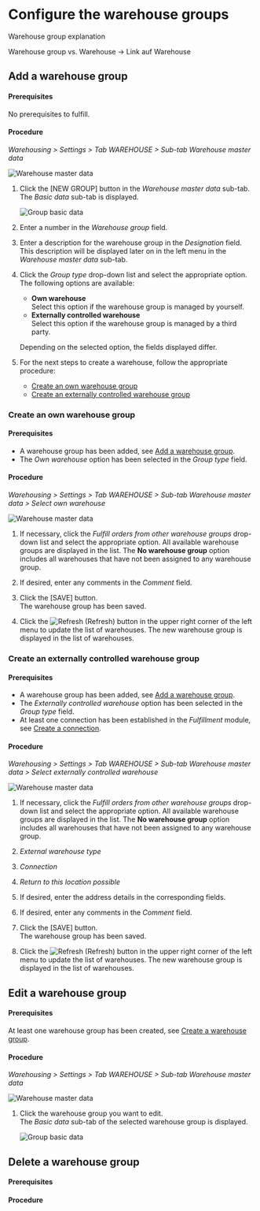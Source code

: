 # Configure the warehouse groups

Warehouse group explanation

Warehouse group vs. Warehouse -> Link auf Warehouse


## Add a warehouse group

#### Prerequisites

No prerequisites to fulfill.

#### Procedure

*Warehousing > Settings > Tab WAREHOUSE > Sub-tab Warehouse master data*

![Warehouse master data](../../Assets/Screenshots/RetailSuiteWarehousing/Settings/Warehouse/WarehouseMasterData/WarehouseMasterData.png "[Warehouse master data]")

1. Click the [NEW GROUP] button in the *Warehouse master data* sub-tab.  
    The *Basic data* sub-tab is displayed.

    ![Group basic data](../../Assets/Screenshots/RetailSuiteWarehousing/Settings/Warehouse/WarehouseMasterData/GroupBasicData.png "[Group basic data]")

2. Enter a number in the *Warehouse group* field.

3. Enter a description for the warehouse group in the *Designation* field. This description will be displayed later on in the left menu in the *Warehouse master data* sub-tab.

4. Click the *Group type* drop-down list and select the appropriate option. The following options are available:
    - **Own warehouse**  
        Select this option if the warehouse group is managed by yourself.
    - **Externally controlled warehouse**  
        Select this option if the warehouse group is managed by a third party. 

    Depending on the selected option, the fields displayed differ. 

5. For the next steps to create a warehouse, follow the appropriate procedure:

    - [Create an own warehouse group](#create-an-own-warehouse-group)
    - [Create an externally controlled warehouse group](#create-an-externally-controlled-warehouse-group)


### Create an own warehouse group

#### Prerequisites

- A warehouse group has been added, see [Add a warehouse group](#add-a-warehouse-group).
- The *Own warehouse* option has been selected in the *Group type* field.

#### Procedure

*Warehousing > Settings > Tab WAREHOUSE > Sub-tab Warehouse master data > Select own warehouse*

![Warehouse master data](../../Assets/Screenshots/RetailSuiteWarehousing/Settings/Warehouse/WarehouseMasterData/GroupBasicData.png "[Warehouse master data]")

1. If necessary, click the *Fulfill orders from other warehouse groups* drop-down list and select the appropriate option. All available warehouse groups are displayed in the list. The **No warehouse group** option includes all warehouses that have not been assigned to any warehouse group.

[comment]: <> (Tooltip: If orders cannot be completely fulfilled from the warehouse groups selected here, the missing products are taken from this warehouse group. The delivery note is printed in this storage group and contains all items. -> Frage: "from the warehouse groups selected here" oder "warehouse group"? Man kann nur eine Gruppe wählen, oder?)
        
2. If desired, enter any comments in the *Comment* field.

3. Click the [SAVE] button.  
    The warehouse group has been saved.

4. Click the ![Refresh](../../Assets/Icons/Refresh01.png "[Refresh]") (Refresh) button in the upper right corner of the left menu to update the list of warehouses. The new warehouse group is displayed in the list of warehouses.


### Create an externally controlled warehouse group

#### Prerequisites

- A warehouse group has been added, see [Add a warehouse group](#add-a-warehouse-group).
- The *Externally controlled warehouse* option has been selected in the *Group type* field.
- At least one connection has been established in the *Fulfillment* module, see [Create a connection](../../Fulfillment/Integration/01_ManageConnections.md#create-a-connection).

#### Procedure

*Warehousing > Settings > Tab WAREHOUSE > Sub-tab Warehouse master data > Select externally controlled warehouse*

![Warehouse master data](../../Assets/Screenshots/RetailSuiteWarehousing/Settings/Warehouse/WarehouseMasterData/ExternalWarehouseBasicData.png "[Warehouse master data]")

1. If necessary, click the *Fulfill orders from other warehouse groups* drop-down list and select the appropriate option. All available warehouse groups are displayed in the list. The **No warehouse group** option includes all warehouses that have not been assigned to any warehouse group.

[comment]: <> (Tooltip: If orders cannot be completely fulfilled from the warehouse groups selected here, the missing products are taken from this warehouse group. The delivery note is printed in this storage group and contains all items. -> Frage: "from the warehouse groups selected here" oder "warehouse group"? Man kann nur eine Gruppe wählen, oder?)
        
2. *External warehouse type*

3. *Connection*

4. *Return to this location possible*

5. If desired, enter the address details in the corresponding fields.

6. If desired, enter any comments in the *Comment* field.

7. Click the [SAVE] button.  
    The warehouse group has been saved.

8. Click the ![Refresh](../../Assets/Icons/Refresh01.png "[Refresh]") (Refresh) button in the upper right corner of the left menu to update the list of warehouses. The new warehouse group is displayed in the list of warehouses.


[comment]: <> (Evtl. zwei komplett separate procedures mit H2?)


## Edit a warehouse group

#### Prerequisites

At least one warehouse group has been created, see [Create a warehouse group](#create-a-warehouse-group).

#### Procedure

*Warehousing > Settings > Tab WAREHOUSE > Sub-tab Warehouse master data*

![Warehouse master data](../../Assets/Screenshots/RetailSuiteWarehousing/Settings/Warehouse/WarehouseMasterData/WarehouseMasterData.png "[Warehouse master data]")

1. Click the warehouse group you want to edit.  
    The *Basic data* sub-tab of the selected warehouse group is displayed.

    ![Group basic data](../../Assets/Screenshots/RetailSuiteWarehousing/Settings/Warehouse/WarehouseMasterData/GroupBasicData.png "[Group basic data]")


## Delete a warehouse group

#### Prerequisites


#### Procedure

